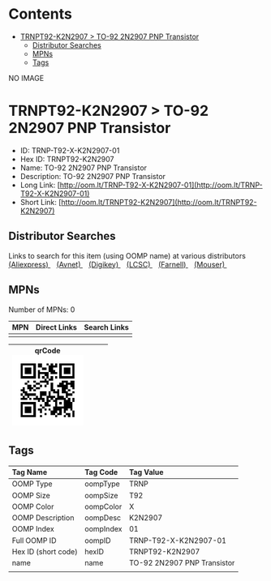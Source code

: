 



Contents
========

* [TRNPT92-K2N2907 > TO-92 2N2907 PNP Transistor](#trnpt92-k2n2907--to-92-2n2907-pnp-transistor)
	* [Distributor Searches](#distributor-searches)
	* [MPNs](#mpns)
	* [Tags](#tags)
  
NO IMAGE  
# TRNPT92-K2N2907 > TO-92 2N2907 PNP Transistor

- ID: TRNP-T92-X-K2N2907-01
- Hex ID: TRNPT92-K2N2907
- Name: TO-92 2N2907 PNP Transistor
- Description: TO-92 2N2907 PNP Transistor
- Long Link: [http://oom.lt/TRNP-T92-X-K2N2907-01](http://oom.lt/TRNP-T92-X-K2N2907-01)
- Short Link: [http://oom.lt/TRNPT92-K2N2907](http://oom.lt/TRNPT92-K2N2907)

## Distributor Searches
  
Links to search for this item (using OOMP name) at various distributors  
[(Aliexpress) ](https://www.aliexpress.com/wholesale?SearchText=1117TO-92+2N2907+PNP+Transistor)&nbsp;&nbsp;&nbsp;[(Avnet) ](https://www.avnet.com/shop/us/search/TO-92+2N2907+PNP+Transistor)&nbsp;&nbsp;&nbsp;[(Digikey) ](https://www.digikey.co.uk/en/products/result?s=TO-92+2N2907+PNP+Transistor)&nbsp;&nbsp;&nbsp;[(LCSC) ](https://www.lcsc.com/search?q=TO-92+2N2907+PNP+Transistor)&nbsp;&nbsp;&nbsp;[(Farnell) ](https://uk.farnell.com/search?st=TO-92+2N2907+PNP+Transistor)&nbsp;&nbsp;&nbsp;[(Mouser) ](https://www.mouser.com/c/?q=TO-92+2N2907+PNP+Transistor)&nbsp;&nbsp;&nbsp;
## MPNs
  
Number of MPNs: 0  

|MPN|Direct Links|Search Links|
| :--- | :--- | :--- |
||||
  

|qrCode<br>[![](https://raw.githubusercontent.com/oomlout/oomlout_OOMP_parts_V2/main/TRNP/T92/X/K2N2907/01/qrCode_140.png)](https://github.com/oomlout/oomlout_OOMP_parts_V2/tree/main/TRNP/T92/X/K2N2907/01/qrCode.png)||||
| :---: | :---: | :---: | :---: |

## Tags
  

|Tag Name|Tag Code|Tag Value|
| :--- | :--- | :--- |
|OOMP Type|oompType|TRNP|
|OOMP Size|oompSize|T92|
|OOMP Color|oompColor|X|
|OOMP Description|oompDesc|K2N2907|
|OOMP Index|oompIndex|01|
|Full OOMP ID|oompID|TRNP-T92-X-K2N2907-01|
|Hex ID (short code)|hexID|TRNPT92-K2N2907|
|name|name|TO-92 2N2907 PNP Transistor|
||||
